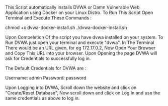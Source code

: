 This Script automatically installs DVWA or Damn Vulnerable Web Application using Docker on your Linux Distro. To Run This Script Open Terminal and Execute These Commands :

chmod +x dvwa-docker-install.sh
./dvwa-docker-install.sh

Upon Compeletion Of the script you have dvwa installed on your system. To Run DVWA just open your terminal and execute "dvwa". In The Terminal There would be an URL given, for eg 172.17.0.2, Now Open Your Browser and Copy This URL into your browser. Upon Opening the page DVWA will ask for Credentials to successfully log in.

The Default Credentials for DVWA are :

Username: admin
Password: password

Upon Logging into DVWA, Scroll down the website and click on "Create/Reset Database", Now scroll down and click on Log In and use the same credentials as above to log in.
